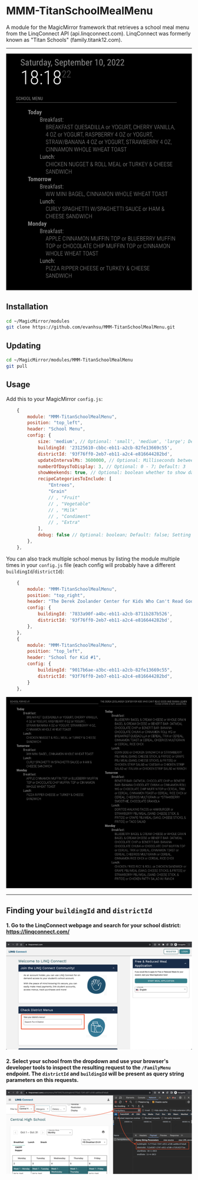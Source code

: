 # MMM-TitanSchoolMealMenu

A module for the MagicMirror framework that retrieves a school meal menu from the LinqConnect API (api.linqconnect.com). LinqConnect was formerly known as "Titan Schools" (family.titank12.com).

---

![Screenshot](./docs/screenshot.png)

## Installation

```bash
cd ~/MagicMirror/modules
git clone https://github.com/evanhsu/MMM-TitanSchoolMealMenu.git
```

## Updating

```bash
cd ~/MagicMirror/modules/MMM-TitanSchoolMealMenu
git pull
```

## Usage

Add this to your MagicMirror `config.js`:

```js
    {
        module: "MMM-TitanSchoolMealMenu",
        position: "top_left",
        header: "School Menu",
        config: {
            size: 'medium', // Optional: 'small', 'medium', 'large'; Default: 'medium'
            buildingId: '23125610-cbbc-eb11-a2cb-82fe13669c55',
            districtId: '93f76ff0-2eb7-eb11-a2c4-e816644282bd',
            updateIntervalMs: 3600000, // Optional: Milliseconds between updates; Default: 3600000 (1 hour)
            numberOfDaysToDisplay: 3, // Optional: 0 - 7; Default: 3
            showWeekends: true, // Optional: boolean whether to show days labeled "Saturday" or "Sunday"; Default true
            recipeCategoriesToInclude: [
                "Entrees",
                "Grain"
                // , "Fruit"
                // , "Vegetable"
                // , "Milk"
                // , "Condiment"
                // , "Extra"
            ],
            debug: false // Optional: boolean; Default: false; Setting this to true will output verbose logs
        },
    },
```

You can also track multiple school menus by listing the module multiple times in your `config.js` file (each config will probably have a different `buildingId`/`districtId`):

```js
    {
        module: "MMM-TitanSchoolMealMenu",
        position: "top_right",
        header: "The Derek Zoolander Center for Kids Who Can't Read Good and Wanna Learn to Do Other Stuff Good Too.",
        config: {
            buildingId: '7833a90f-a4bc-eb11-a2cb-8711b287b526',
            districtId: '93f76ff0-2eb7-eb11-a2c4-e816644282bd',
        },
    },
    {
        module: "MMM-TitanSchoolMealMenu",
        position: "top_left",
        header: "School for Kid #1",
        config: {
            buildingId: "9017b6ae-a3bc-eb11-a2cb-82fe13669c55",
            districtId: "93f76ff0-2eb7-eb11-a2c4-e816644282bd",
        }
    },
```

![Multiple Schools](./docs/multiple-schools.png)

---

## Finding your `buildingId` and `districtId`

#### 1. Go to the LinqConnect webpage and search for your school district: https://linqconnect.com/

![Search for your school district](./docs/step1.png)

#### 2. Select your school from the dropdown and use your browser's developer tools to inspect the resulting request to the `/FamilyMenu` endpoint. The `districtId` and `buildingId` will be present as query string parameters on this requests.

![Use developer tools to inspect a network request](./docs/step2.png)
